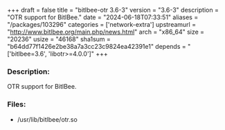 +++
draft = false
title = "bitlbee-otr 3.6-3"
version = "3.6-3"
description = "OTR support for BitlBee."
date = "2024-06-18T07:33:51"
aliases = "/packages/103296"
categories = ['network-extra']
upstreamurl = "http://www.bitlbee.org/main.php/news.html"
arch = "x86_64"
size = "20236"
usize = "46168"
sha1sum = "b64dd77f1426e2be38a7a3cc23c9824ea42391e1"
depends = "['bitlbee=3.6', 'libotr>=4.0.0']"
+++
### Description: 
OTR support for BitlBee.

### Files: 
* /usr/lib/bitlbee/otr.so
